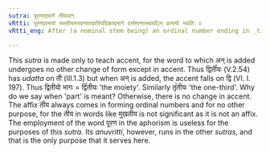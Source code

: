 ```yaml
---
sutra: पूरणाद्भागे तीयादन्
vRtti: पूरणप्रत्ययो यस्तीयस्तदन्तात्प्रातिपदिकाद्भागे वर्त्तमानात्स्वार्थेऽन् प्रत्ययो भवति ॥
vRtti_eng: After (a nominal stem being) an ordinal number ending in _tiya_, comes the affix अन् (/- अ), (the word retaining its denotation), when a 'part' is meant.

---
```

This _sutra_ is made only to teach accent, for the word to which अन् is added undergoes no other change of form except in accent. Thus द्विती꣡यः (V.2.54) has _udatta_ on ती (III.1.3) but when अन् is added, the accent falls on द्वि (VI. I. 197). Thus द्वितीयो भागः = द्वि꣡तीयः 'the moiety'. Similarly तृ꣡तीयः 'the one-third'. Why do we say when 'part' is meant? Otherwise, there is no change in accent. The affix तीय always comes in forming ordinal numbers and for no other purpose, for the तीय in words like मुखतीय is not significant as it is not an affix. The employment of the word पूरण in the aphorism is useless for the purposes of this _sutra_. Its _anuvritti_, however, runs in the other _sutras_, and that is the only purpose that it serves here.